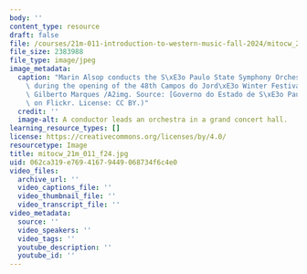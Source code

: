 ```yaml
---
body: ''
content_type: resource
draft: false
file: /courses/21m-011-introduction-to-western-music-fall-2024/mitocw_21m_011_f24.jpg
file_size: 2383988
file_type: image/jpeg
image_metadata:
  caption: "Marin Alsop conducts the S\xE3o Paulo State Symphony Orchestra (OSESP)\
    \ during the opening of the 48th Campos do Jord\xE3o Winter Festival. (Photo by\
    \ Gilberto Marques /A2img. Source: [Governo do Estado de S\xE3o Paulo](https://flickr.com/photos/38014693@N04/35306231850)\
    \ on Flickr. License: CC BY.)"
  credit: ''
  image-alt: A conductor leads an orchestra in a grand concert hall.
learning_resource_types: []
license: https://creativecommons.org/licenses/by/4.0/
resourcetype: Image
title: mitocw_21m_011_f24.jpg
uid: 062ca319-e769-4167-9449-068734f6c4e0
video_files:
  archive_url: ''
  video_captions_file: ''
  video_thumbnail_file: ''
  video_transcript_file: ''
video_metadata:
  source: ''
  video_speakers: ''
  video_tags: ''
  youtube_description: ''
  youtube_id: ''
---
```

